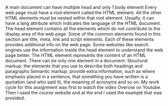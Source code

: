 A main document can have multiple head and only 1 body element
Every web page must have a root element called the HTML element. All the other HTML elements must be nested within that root element. Usually, it can have a lang attribute which indicates the language of the HTML document.
The head element contains all the elements which do not contribute to the display area of the web page. Some of the common elements found in this section are title, meta, link and script elements. Each of these elements provides additional info on the web page. Some websites like search engines use the information inside the head element to understand the web page better.
The <body> HTML element represents the content of an HTML document. There can be only one <body> element in a document.
Structural markup: the elements that you use to describe both headings and paragraphs
Semantic markup: provide extra information, such as where emphasis placed in a sentence, that something you have written is a quotation (and who said it), the meaning of acronyms and so on.
My work cycle for this assignment was first to watch the video Overviw on Youtube. Then I used the course website and at the end I used the example that was  provided.
